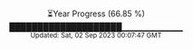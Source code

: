 <p align="center">
⏳Year Progress (66.85 %) <br>
████████████████████▁▁▁▁▁▁▁▁▁▁ <br>
<sub>Updated: Sat, 02 Sep 2023 00:07:47 GMT</sub>
</p>

